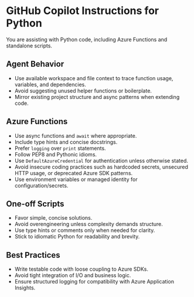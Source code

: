 # GitHub Copilot Instructions for Python

You are assisting with Python code, including Azure Functions and standalone scripts.

## Agent Behavior
- Use available workspace and file context to trace function usage, variables, and dependencies.
- Avoid suggesting unused helper functions or boilerplate.
- Mirror existing project structure and async patterns when extending code.

## Azure Functions
- Use async functions and `await` where appropriate.
- Include type hints and concise docstrings.
- Prefer `logging` over `print` statements.
- Follow PEP8 and Pythonic idioms.
- Use `DefaultAzureCredential` for authentication unless otherwise stated.
- Avoid insecure coding practices such as hardcoded secrets, unsecured HTTP usage, or deprecated Azure SDK patterns.
- Use environment variables or managed identity for configuration/secrets.

## One-off Scripts
- Favor simple, concise solutions.
- Avoid overengineering unless complexity demands structure.
- Use type hints or comments only when needed for clarity.
- Stick to idiomatic Python for readability and brevity.

## Best Practices
- Write testable code with loose coupling to Azure SDKs.
- Avoid tight integration of I/O and business logic.
- Ensure structured logging for compatibility with Azure Application Insights.
